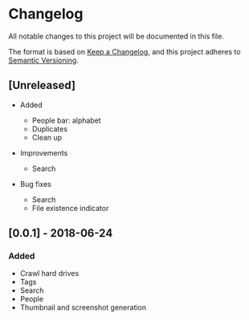 # Changelog
All notable changes to this project will be documented in this file.

The format is based on [Keep a Changelog](https://keepachangelog.com/en/1.0.0/),
and this project adheres to [Semantic Versioning](https://semver.org/spec/v2.0.0.html).

## [Unreleased]
- Added
    - People bar: alphabet
    - Duplicates
    - Clean up
    
- Improvements
    - Search

- Bug fixes
    - Search
    - File existence indicator

## [0.0.1] - 2018-06-24
### Added
- Crawl hard drives
- Tags
- Search
- People
- Thumbnail and screenshot generation
